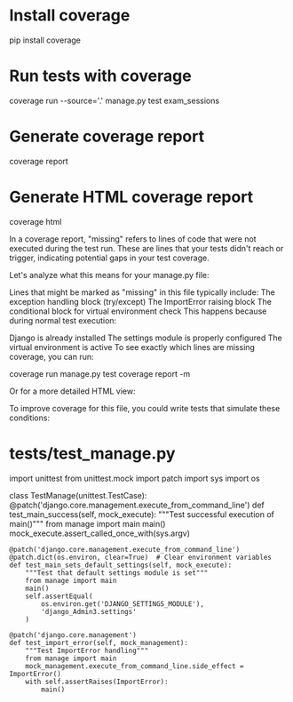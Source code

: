 # Install coverage

pip install coverage

# Run tests with coverage

coverage run --source='.' manage.py test exam_sessions

# Generate coverage report

coverage report

# Generate HTML coverage report

coverage html

In a coverage report, "missing" refers to lines of code that were not executed during the test run. These are lines that your tests didn't reach or trigger, indicating potential gaps in your test coverage.

Let's analyze what this means for your manage.py file:

Lines that might be marked as "missing" in this file typically include:
The exception handling block (try/except)
The ImportError raising block
The conditional block for virtual environment check
This happens because during normal test execution:

Django is already installed
The settings module is properly configured
The virtual environment is active
To see exactly which lines are missing coverage, you can run:

coverage run manage.py test
coverage report -m

Or for a more detailed HTML view:

To improve coverage for this file, you could write tests that simulate these conditions:

# tests/test_manage.py
import unittest
from unittest.mock import patch
import sys
import os

class TestManage(unittest.TestCase):
    @patch('django.core.management.execute_from_command_line')
    def test_main_success(self, mock_execute):
        """Test successful execution of main()"""
        from manage import main
        main()
        mock_execute.assert_called_once_with(sys.argv)

    @patch('django.core.management.execute_from_command_line')
    @patch.dict(os.environ, clear=True)  # Clear environment variables
    def test_main_sets_default_settings(self, mock_execute):
        """Test that default settings module is set"""
        from manage import main
        main()
        self.assertEqual(
            os.environ.get('DJANGO_SETTINGS_MODULE'),
            'django_Admin3.settings'
        )

    @patch('django.core.management')
    def test_import_error(self, mock_management):
        """Test ImportError handling"""
        from manage import main
        mock_management.execute_from_command_line.side_effect = ImportError()
        with self.assertRaises(ImportError):
            main()
